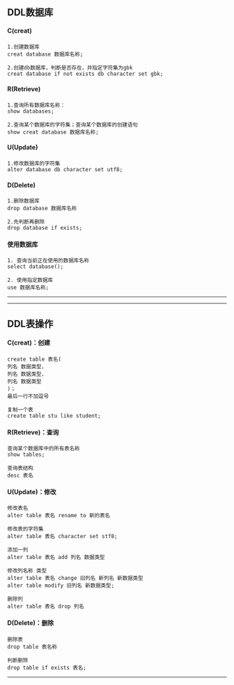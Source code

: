 ## DDL数据库
#### C(creat)
    1.创建数据库
    creat database 数据库名称;
    
    2.创建db数据库，判断是否存在，并指定字符集为gbk
    creat database if not exists db character set gbk;
#### R(Retrieve)
    1.查询所有数据库名称：
    show databases;
    
    2.查询某个数据库的字符集；查询某个数据库的创建语句
    show creat database 数据库名称;
    
#### U(Update)
    1.修改数据库的字符集
    alter database db character set utf8;
    
#### D(Delete)
    1.删除数据库
    drop database 数据库名称
    
    2.先判断再删除
    drop database if exists;
    
#### 使用数据库
    1. 查询当前正在使用的数据库名称
    select database();
    
    2. 使用指定数据库
    use 数据库名称;


---
---
## DDL表操作
#### C(creat)：创建

    create table 表名(
    列名 数据类型，
    列名 数据类型，
    列名 数据类型
    )；
    最后一行不加逗号
    
    复制一个表    
    create table stu like student;
#### R(Retrieve)：查询

    查询某个数据库中的所有表名称
    show tables; 
    
    查询表结构
    desc 表名

#### U(Update)：修改
    
    修改表名
    alter table 表名 rename to 新的表名
    
    修改表的字符集
    alter table 表名 character set stf8;
    
    添加一列
    alter table 表名 add 列名 数据类型
    
    修改列名称 类型
    alter table 表名 change 旧列名 新列名 新数据类型
    alter table modify 旧列名 新数据类型;
    
    删除列
    alter table 表名 drop 列名
    
#### D(Delete)：删除
    
    删除表
    drop table 表名称
    
    判断删除
    drop table if exists 表名;
    

---

